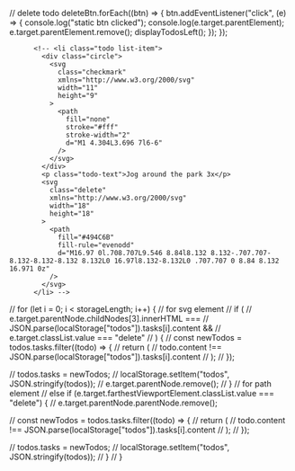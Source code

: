 // delete todo
deleteBtn.forEach((btn) => {
btn.addEventListener("click", (e) => {
console.log("static btn clicked");
console.log(e.target.parentElement);
e.target.parentElement.remove();
displayTodosLeft();
});
});

          <!-- <li class="todo list-item">
            <div class="circle">
              <svg
                class="checkmark"
                xmlns="http://www.w3.org/2000/svg"
                width="11"
                height="9"
              >
                <path
                  fill="none"
                  stroke="#fff"
                  stroke-width="2"
                  d="M1 4.304L3.696 7l6-6"
                />
              </svg>
            </div>
            <p class="todo-text">Jog around the park 3x</p>
            <svg
              class="delete"
              xmlns="http://www.w3.org/2000/svg"
              width="18"
              height="18"
            >
              <path
                fill="#494C6B"
                fill-rule="evenodd"
                d="M16.97 0l.708.707L9.546 8.84l8.132 8.132-.707.707-8.132-8.132-8.132 8.132L0 16.97l8.132-8.132L0 .707.707 0 8.84 8.132 16.971 0z"
              />
            </svg>
          </li> -->

// for (let i = 0; i < storageLength; i++) {
// for svg element
// if (
// e.target.parentNode.childNodes[3].innerHTML ===
// JSON.parse(localStorage["todos"]).tasks[i].content &&
// e.target.classList.value === "delete"
// ) {
// const newTodos = todos.tasks.filter((todo) => {
// return (
// todo.content !== JSON.parse(localStorage["todos"]).tasks[i].content
// );
// });

// todos.tasks = newTodos;
// localStorage.setItem("todos", JSON.stringify(todos));
// e.target.parentNode.remove();
// }
// for path element
// else if (e.target.farthestViewportElement.classList.value === "delete") {
// e.target.parentNode.parentNode.remove();

// const newTodos = todos.tasks.filter((todo) => {
// return (
// todo.content !== JSON.parse(localStorage["todos"]).tasks[i].content
// );
// });

// todos.tasks = newTodos;
// localStorage.setItem("todos", JSON.stringify(todos));
// }
// }
